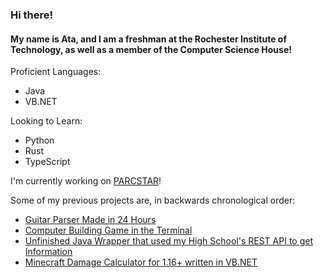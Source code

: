 ### Hi there!

#### My name is Ata, and I am a freshman at the Rochester Institute of Technology, as well as a member of the Computer Science House!

Proficient Languages:
 - Java
 - VB.NET
 
Looking to Learn:
 - Python
 - Rust
 - TypeScript

I'm currently working on [PARCSTAR](https://github.com/atauln/PARCSTAR)!

Some of my previous projects are, in backwards chronological order:
 - [Guitar Parser Made in 24 Hours](https://github.com/atauln/RevUC-XI)
 - [Computer Building Game in the Terminal](https://github.com/atauln/ComputerBuildingProgramT)
 - [Unfinished Java Wrapper that used my High School's REST API to get Information](https://github.com/atauln/project-linx)
 - [Minecraft Damage Calculator for 1.16+ written in VB.NET](https://github.com/atauln/MinecraftDamageCalculator)
